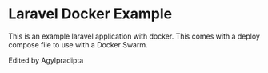 # Laravel Docker Example

This is an example laravel application with docker.  This comes with a
deploy compose file to use with a Docker Swarm.

Edited by Agylpradipta
